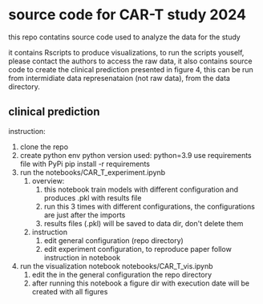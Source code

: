 # source code for CAR-T study 2024
this repo contatins source code used to analyze the data for the study

it contains Rscripts to produce visualizations, to run the scripts youself, please contact the authors to access the raw data,
it also contains source code to create the clinical prediction presented in figure 4, this can be run from intermidiate data represenataion (not raw data), from the data directory. 

## clinical prediction
instruction:
1. clone the repo
2. create python env
   python version used: python=3.9
   use requirements file with PyPi
   pip install -r requirements
3. run the notebooks/CAR_T_experiment.ipynb
   1. overview:
      1. this notebook train models with different configuration and produces .pkl with results file
      2. run this 3 times with different configurations, the configurations are just after the imports
      3. results files (.pkl) will be saved to data dir, don't delete them
   2. instruction
      1. edit general configuration (repo directory)
      2. edit experiment configuration, to reproduce paper follow instruction in notebook
4. run the visualization notebook notebooks/CAR_T_vis.ipynb
   1. edit the in the general configuration the repo directory
   2. after running this notebook a figure dir with execution date will be created with all figures
